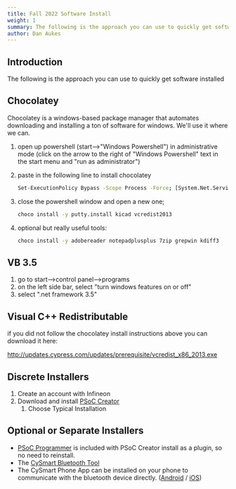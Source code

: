```yaml
---
title: Fall 2022 Software Install
weight: 1
summary: The following is the approach you can use to quickly get software installed.
author: Dan Aukes
---
```


## Introduction

The following is the approach you can use to quickly get software installed

## Chocolatey

Chocolatey is a windows-based package manager that automates downloading and installing a ton of software for windows.  We'll use it where we can.

1. open up powershell (start-->"Windows Powershell") in administrative mode (click on the arrow to the right of "Windows Powershell" text in the start menu and "run as administrator")

1. paste in the following line to install chocolatey

    <!--Set-ExecutionPolicy AllSigned-->

    ```bash
    Set-ExecutionPolicy Bypass -Scope Process -Force; [System.Net.ServicePointManager]::SecurityProtocol = [System.Net.ServicePointManager]::SecurityProtocol -bor 3072; iex ((New-Object System.Net.WebClient).DownloadString('https://community.chocolatey.org/install.ps1'))
    ```

1. close the powershell window and open a new one;

    ```bash
    choco install -y putty.install kicad vcredist2013
    ```

1. optional but really useful tools:

    ```bash
    choco install -y adobereader notepadplusplus 7zip grepwin kdiff3
    ```
## VB 3.5

1. go to start-->control panel-->programs
1. on the left side bar, select "turn windows features on or off"
1. select ".net framework 3.5"


## Visual C++ Redistributable

if you did not follow the chocolatey install instructions above you can download it here:

http://updates.cypress.com/updates/prerequisite/vcredist_x86_2013.exe

## Discrete Installers

1. Create an account with Infineon
1. Download and install [PSoC Creator](https://www.infineon.com/cms/en/design-support/tools/sdk/psoc-software/psoc-creator/)
    1. Choose Typical Installation 


## Optional or Separate Installers

* [PSoC Programmer](https://www.infineon.com/cms/en/design-support/tools/programming-testing/psoc-programming-solutions/) is included with PSoC Creator install as a plugin, so no need to reinstall.
* The [CySmart Bluetooth Tool](https://www.infineon.com/cms/en/design-support/tools/utilities/wireless-connectivity/cysmart-bluetooth-le-test-and-debug-tool/)
* The CySmart Phone App can be installed on your phone to communicate with the bluetooth device directly. ([Android](https://play.google.com/store/apps/details?id=com.cypress.cysmart&hl=en_US&gl=US)
 / [iOS](https://apps.apple.com/us/app/cysmart/id928939093))
